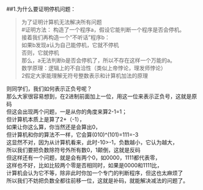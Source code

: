 ##1.为什么要证明停机问题：  
>为了证明计算机无法解决所有问题  
#证明方法：
构造了一个程序a，假设它能判断一个程序是否会停机。  
  接着我们再构造一个“不听话”程序b：  
    如果b发现a认为自己能停机，它就不停机  
    否则，它就停机  
   那么，a无法判断b是否会停机了，所以不存在这样一个万能的a。  
 数学原理：逻辑上的不自洽性（类似上帝悖论，理发师悖论）  
 2假定大家能理解无符号整数表示和计算机加法的原理  
 
  则同学们，我们如何表示正负号呢？  
  那么大家很容易想到，在2进制前面加上一位，用这一位来表示正负号，这就是原码  
  但这会出现两个问题，一是从你的角度来算2-1=1；  
  但计算机本质上是算了2+（-1），  
  如果让你这么算，你当然还是会算出0，  
  但计算机和你的算法不一样，它会算(010)^(101)=111=-3  
  这显然不对，因为从计算机看来，此时-10>-1，负数越小，它认为越大，  
  所以我们要把负数除符号外所有数0，1颠倒，这就是反码  
  但这样还有一个问题，就是会有两个0，如0000，1111都代表零，  
  这样也不好，比如比较两个零是否相同时，如果是0000和1111比，  
  计算机会认为它不等，除非此时你加一个专门的判断程序，但这也太麻烦了  
  所以我们不妨把负数全都往前移一位，这就是补码，就能解决减法的问题了。  
  
